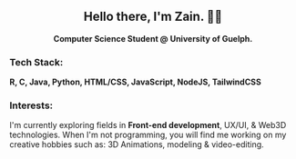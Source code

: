 <div align="center">
  
## Hello there, I'm Zain. 👋🏼
**Computer Science Student @ University of Guelph.**
  
</div>


### Tech Stack:
**R, C, Java, Python, HTML/CSS, JavaScript, NodeJS, TailwindCSS**

### Interests:
I'm currently exploring fields in **Front-end development**, UX/UI, & Web3D technologies. When I'm not programming, you will find me working on my creative hobbies such as: 3D Animations, modeling & video-editing.

